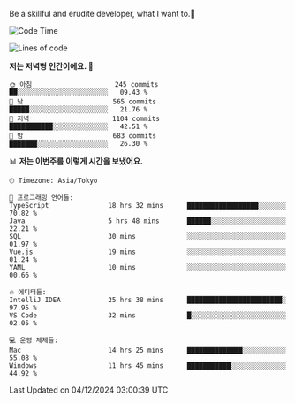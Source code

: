 Be a skillful and erudite developer, what I want to.👶

<!--START_SECTION:waka-->
![Code Time](http://img.shields.io/badge/Code%20Time-1%2C458%20hrs%2041%20mins-blue)

![Lines of code](https://img.shields.io/badge/%EC%A0%80%EB%8A%94%20%EC%97%AC%ED%83%9C%EA%B9%8C%EC%A7%80%20-913.5%20thousand%20%EC%A4%84%EC%9D%98%20%EC%BD%94%EB%93%9C%EB%A5%BC%20%EC%9E%91%EC%84%B1%ED%96%88%EC%96%B4%EC%9A%94.-blue)

**저는 저녁형 인간이에요. 🦉** 

```text
🌞 아침                     245 commits         ██░░░░░░░░░░░░░░░░░░░░░░░   09.43 % 
🌆 낮　                     565 commits         █████░░░░░░░░░░░░░░░░░░░░   21.76 % 
🌃 저녁                     1104 commits        ███████████░░░░░░░░░░░░░░   42.51 % 
🌙 밤　                     683 commits         ███████░░░░░░░░░░░░░░░░░░   26.30 % 
```


📊 **저는 이번주를 이렇게 시간을 보냈어요.** 

```text
🕑︎ Timezone: Asia/Tokyo

💬 프로그래밍 언어들: 
TypeScript               18 hrs 32 mins      ██████████████████░░░░░░░   70.82 % 
Java                     5 hrs 48 mins       ██████░░░░░░░░░░░░░░░░░░░   22.21 % 
SQL                      30 mins             ░░░░░░░░░░░░░░░░░░░░░░░░░   01.97 % 
Vue.js                   19 mins             ░░░░░░░░░░░░░░░░░░░░░░░░░   01.24 % 
YAML                     10 mins             ░░░░░░░░░░░░░░░░░░░░░░░░░   00.66 % 

🔥 에디터들: 
IntelliJ IDEA            25 hrs 38 mins      ████████████████████████░   97.95 % 
VS Code                  32 mins             █░░░░░░░░░░░░░░░░░░░░░░░░   02.05 % 

💻 운영 체제들: 
Mac                      14 hrs 25 mins      ██████████████░░░░░░░░░░░   55.08 % 
Windows                  11 hrs 45 mins      ███████████░░░░░░░░░░░░░░   44.92 % 
```


 Last Updated on 04/12/2024 03:00:39 UTC
<!--END_SECTION:waka-->
